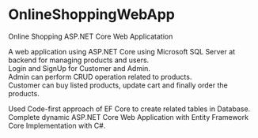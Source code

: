 # OnlineShoppingWebApp
Online Shopping ASP.NET Core Web Applicatation  

A web application using ASP.NET Core using Microsoft SQL Server at backend for managing products and users.  
Login and SignUp for Customer and Admin.  
Admin can perform CRUD operation related to products.  
Customer can buy listed products, update cart and finally order the products.  

Used Code-first approach of EF Core to create related tables in Database.  
Complete dynamic ASP.NET Core Web Application with Entity Framework Core Implementation with C#.  
